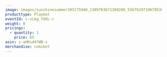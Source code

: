 ```yaml
---
image: images/sunshinesummer193175940_1389763671399286_5567629719679530118_n.jpg
producttype: Playmat
eventId: c-vLkg_Y6KL-c
weight: 0
pricings:
  - quantity: 1
    price: 65
asin: s-aHKsd4fWB-s
merchandise: comiket
---
```

